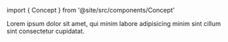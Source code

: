 import { Concept } from '@site/src/components/Concept'

<Concept
  title = "Logic vs Data"
  kind  = "Core"
  block = {true}>
Lorem ipsum dolor sit amet, qui minim labore adipisicing minim sint cillum sint consectetur cupidatat.
</Concept>
